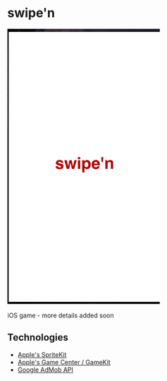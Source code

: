 # swipe'n

![Image](https://github.com/clipchak/swipen/blob/master/gameDemo.gif)

iOS game - more details added soon

## Technologies 
- [Apple's SpriteKit](https://developer.apple.com/spritekit/)
- [Apple's Game Center / GameKit](https://developer.apple.com/game-center/)
- [Google AdMob API](https://developers.google.com/admob/api/v1/getting-started)
